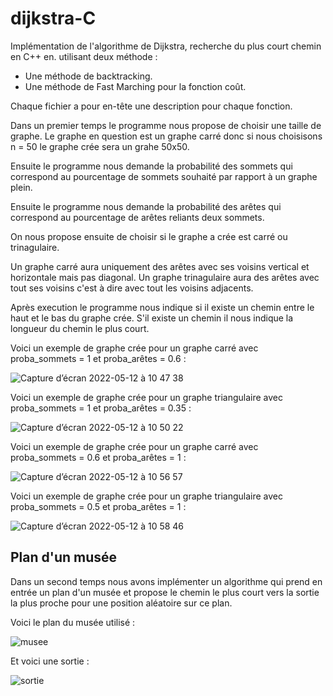 # dijkstra-C

Implémentation de l'algorithme de Dijkstra, recherche du plus court chemin en C++ en. utilisant deux méthode :
- Une méthode de backtracking.
- Une méthode de Fast Marching pour la fonction coût.

Chaque fichier a pour en-tête une description pour chaque fonction.

Dans un premier temps le programme nous propose de choisir une taille de graphe. 
Le graphe en question est un graphe carré donc si nous choisisons n = 50 le graphe crée sera un grahe 50x50.

Ensuite le programme nous demande la probabilité des sommets qui correspond au pourcentage de sommets souhaité par rapport à un graphe plein.

Ensuite le programme nous demande la probabilité des arêtes qui correspond au pourcentage de arêtes reliants deux sommets.

On nous propose ensuite de choisir si le graphe a crée est carré ou trinagulaire.

Un graphe carré aura uniquement des arêtes avec ses voisins vertical et horizontale mais pas diagonal.
Un graphe trinagulaire aura des arêtes avec tout ses voisins c'est à dire avec tout les voisins adjacents.

Après execution le programme nous indique si il existe un chemin entre le haut et le bas du graphe crée. 
S'il existe un chemin il nous indique la longueur du chemin le plus court.

Voici un exemple de graphe crée pour un graphe carré avec proba_sommets = 1 et proba_arêtes = 0.6  : 

![Capture d’écran 2022-05-12 à 10 47 38](https://user-images.githubusercontent.com/105354135/168030871-e5f3064f-1e57-4bc2-9691-e575c2fd8fb7.png)


Voici un exemple de graphe crée pour un graphe triangulaire avec proba_sommets = 1 et proba_arêtes = 0.35  : 

![Capture d’écran 2022-05-12 à 10 50 22](https://user-images.githubusercontent.com/105354135/168031465-e000bc70-d9dc-4fdb-8fe9-0fee10247751.png)

Voici un exemple de graphe crée pour un graphe carré avec proba_sommets = 0.6 et proba_arêtes = 1  : 

![Capture d’écran 2022-05-12 à 10 56 57](https://user-images.githubusercontent.com/105354135/168032867-6755e63b-01db-47fb-8fd4-08a5583c00f1.png)

Voici un exemple de graphe crée pour un graphe triangulaire avec proba_sommets = 0.5 et proba_arêtes = 1  : 

![Capture d’écran 2022-05-12 à 10 58 46](https://user-images.githubusercontent.com/105354135/168033195-01f93417-8f3c-4120-8e1f-d3fc885225a5.png)

## Plan d'un musée 

Dans un second temps nous avons implémenter un algorithme qui prend en entrée un plan d'un musée et propose le chemin le plus court vers la sortie la plus proche pour une position aléatoire sur ce plan.

Voici le plan du musée utilisé : 

![musee](https://user-images.githubusercontent.com/105354135/168037251-b13c8f6e-de2e-439c-8c57-c6617a40357e.png)

Et voici une sortie : 

![sortie](https://user-images.githubusercontent.com/105354135/168047199-f3680a65-2980-4dcd-80eb-30e27c27c8cb.jpg)

